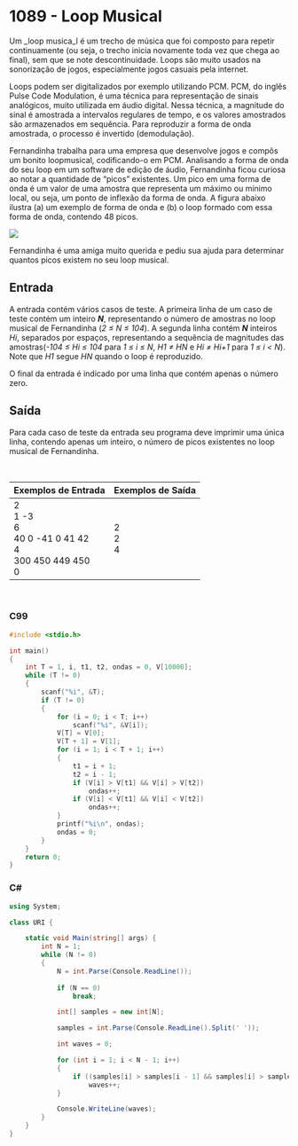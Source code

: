 1089 - Loop Musical
===================

Um _loop musica_l é um trecho de música que foi composto para repetir continuamente (ou seja, o trecho inicia novamente toda vez que chega ao final), sem que se note descontinuidade. Loops são muito usados na sonorização de jogos, especialmente jogos casuais pela internet.

Loops podem ser digitalizados por exemplo utilizando PCM. PCM, do inglês Pulse Code Modulation, é uma técnica para representação de sinais analógicos, muito utilizada em áudio digital. Nessa técnica, a magnitude do sinal é amostrada a intervalos regulares de tempo, e os valores amostrados são armazenados em sequência. Para reproduzir a forma de onda amostrada, o processo é invertido (demodulação).

Fernandinha trabalha para uma empresa que desenvolve jogos e compôs um bonito loopmusical, codificando-o em PCM. Analisando a forma de onda do seu loop em um software de edição de áudio, Fernandinha ficou curiosa ao notar a quantidade de “picos” existentes. Um pico em uma forma de onda é um valor de uma amostra que representa um máximo ou mínimo local, ou seja, um ponto de inflexão da forma de onda. A figura abaixo ilustra (a) um exemplo de forma de onda e (b) o loop formado com essa forma de onda, contendo 48 picos.

![](https://resources.beecrowd.com.br/gallery/images/problems/UOJ_1089_pt.png)

Fernandinha é uma amiga muito querida e pediu sua ajuda para determinar quantos picos existem no seu loop musical.

Entrada
-------

A entrada contém vários casos de teste. A primeira linha de um caso de teste contém um inteiro _**N**_, representando o número de amostras no loop musical de Fernandinha (_2 ≤ N ≤ 104_). A segunda linha contém _**N**_ inteiros _Hi_, separados por espaços, representando a sequência de magnitudes das amostras(_\-104 ≤ Hi ≤ 104_ para _1 ≤ i ≤ N_, _H1 ≠ HN_ e _Hi ≠ Hi+1_ para _1 ≤ i < N_). Note que _H1_ segue _HN_ quando o loop é reproduzido.

O final da entrada é indicado por uma linha que contém apenas o número zero.

Saída
-----

Para cada caso de teste da entrada seu programa deve imprimir uma única linha, contendo apenas um inteiro, o número de picos existentes no loop musical de Fernandinha.

&nbsp;

| Exemplos de Entrada | Exemplos de Saída |
|---------------------|-------------------|
| 2 <br/> 1 -3 <br/> 6 <br/> 40 0 -41 0 41 42 <br/> 4 <br/> 300 450 449 450 <br/> 0 | 2 <br/> 2 <br/> 4 |

&nbsp;

### C99

```c
#include <stdio.h>

int main()
{
    int T = 1, i, t1, t2, ondas = 0, V[10000];
    while (T != 0)
    {
        scanf("%i", &T);
        if (T != 0)
        {
            for (i = 0; i < T; i++)
                scanf("%i", &V[i]);
            V[T] = V[0];
            V[T + 1] = V[1];
            for (i = 1; i < T + 1; i++)
            {
                t1 = i + 1;
                t2 = i - 1;
                if (V[i] > V[t1] && V[i] > V[t2])
                    ondas++;
                if (V[i] < V[t1] && V[i] < V[t2])
                    ondas++;
            }
            printf("%i\n", ondas);
            ondas = 0;
        }
    }
    return 0;
}
```
### C#

```cs
using System; 

class URI {

    static void Main(string[] args) { 
        int N = 1;
        while (N != 0)
        {
            N = int.Parse(Console.ReadLine());
    
            if (N == 0)
                break;

            int[] samples = new int[N];

            samples = int.Parse(Console.ReadLine().Split(' '));

            int waves = 0;

            for (int i = 1; i < N - 1; i++)
            {
                if ((samples[i] > samples[i - 1] && samples[i] > samples[i + 1]) || (samples[i] < samples[i - 1] && samples[i] < samples[i + 1]))
                    waves++;
            }

            Console.WriteLine(waves);
        }
    }
}
```